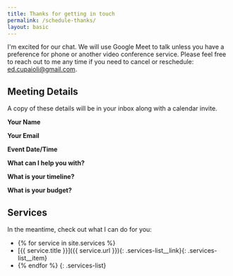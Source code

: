 ```yaml
---
title: Thanks for getting in touch
permalink: /schedule-thanks/
layout: basic
---
```

I'm excited for our chat. We will use Google Meet to talk unless you have a preference for phone or another video conference service. Please feel free to reach out to me any time if you need to cancel or reschedule: [ed.cupaioli@gmail.com](mailto:ed.cupaioli@gmail.com).

## Meeting Details

A copy of these details will be in your inbox along with a calendar invite.

**Your Name** <span class="event-info name"></span>

**Your Email** <span class="event-info email"></span>

**Event Date/Time** <span class="event-info date-time"></span>

**What can I help you with?** <span class="event-info answer-1"></span>

**What is your timeline?** <span class="event-info answer-2"></span>

**What is your budget?** <span class="event-info answer-3"></span>

## Services

In the meantime, check out what I can do for you:

* {% for service in site.services %}
* [{{ service.title }}]({{ service.url }}){: .services-list__link}{: .services-list__item}
* {% endfor %}
{: .services-list}